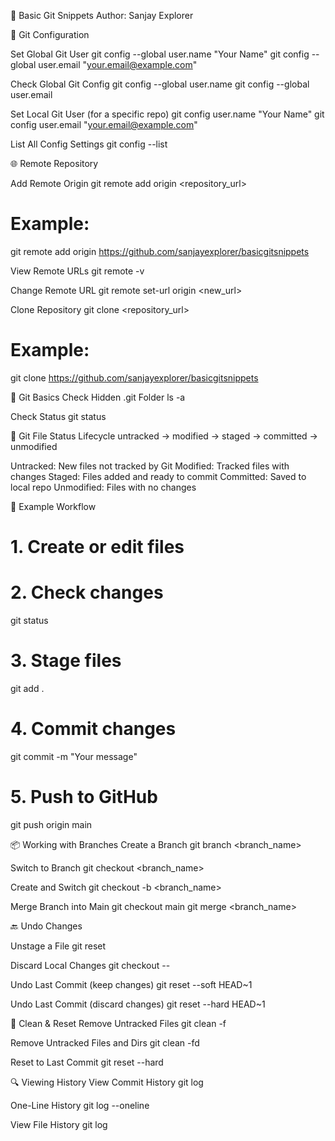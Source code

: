 📁 Basic Git Snippets
Author: Sanjay Explorer

🔧 Git Configuration

Set Global Git User
git config --global user.name "Your Name"
git config --global user.email "your.email@example.com"

Check Global Git Config
git config --global user.name
git config --global user.email

Set Local Git User (for a specific repo)
git config user.name "Your Name"
git config user.email "your.email@example.com"

List All Config Settings
git config --list


🌐 Remote Repository

Add Remote Origin
git remote add origin <repository_url>
# Example:
git remote add origin https://github.com/sanjayexplorer/basicgitsnippets

View Remote URLs
git remote -v

Change Remote URL
git remote set-url origin <new_url>

Clone Repository
git clone <repository_url>
# Example:
git clone https://github.com/sanjayexplorer/basicgitsnippets

📂 Git Basics
Check Hidden .git Folder
ls -a

Check Status
git status

🔄 Git File Status Lifecycle
untracked → modified → staged → committed → unmodified

Untracked: New files not tracked by Git
Modified: Tracked files with changes
Staged: Files added and ready to commit
Committed: Saved to local repo
Unmodified: Files with no changes

🧪 Example Workflow

# 1. Create or edit files
# 2. Check changes
git status

# 3. Stage files
git add .

# 4. Commit changes
git commit -m "Your message"

# 5. Push to GitHub
git push origin main

📦 Working with Branches
Create a Branch
git branch <branch_name>

Switch to Branch
git checkout <branch_name>

Create and Switch
git checkout -b <branch_name>

Merge Branch into Main
git checkout main
git merge <branch_name>

🔙 Undo Changes

Unstage a File
git reset <file>

Discard Local Changes
git checkout -- <file>

Undo Last Commit (keep changes)
git reset --soft HEAD~1

Undo Last Commit (discard changes)
git reset --hard HEAD~1

🧹 Clean & Reset
Remove Untracked Files
git clean -f

Remove Untracked Files and Dirs
git clean -fd

Reset to Last Commit
git reset --hard

🔍 Viewing History
View Commit History
git log

One-Line History
git log --oneline

View File History
git log <file>

